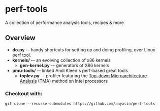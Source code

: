 # perf-tools
A collection of performance analysis tools, recipes &amp; more

## Overview
* **do.py** -- handy shortcuts for setting up and doing profiling, over Linux perf tool.
* **kernels/** -- an evolving collection of x86 kernels
  * **gen-kernel.py** -- generators of X86 kernels
* **pmu-tools/** -- linked Andi Kleen's perf-based great tools
  * **toplev.py** -- profiler featuring the [Top-down Microarchitecture Analysis](http://bit.ly/tma-ispass14) (TMA) method on Intel processors

### Checkout with:
`git clone --recurse-submodules https://github.com/aayasin/perf-tools`

